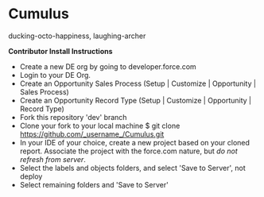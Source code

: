 Cumulus
=======

ducking-octo-happiness, laughing-archer


**Contributor Install Instructions**

* Create a new DE org by going to developer.force.com
* Login to your DE Org. 
* Create an Opportunity Sales Process (Setup | Customize | Opportunity | Sales Process)
* Create an Opportunity Record Type (Setup | Customize | Opportunity | Record Type)
* Fork this repository 'dev' branch
* Clone your fork to your local machine
    $ git clone https://github.com/_username_/Cumulus.git
* In your IDE of your choice, create a new project based on your cloned report. Associate the project with the force.com nature, but *do not refresh from server*.
* Select the labels and objects folders, and select 'Save to Server', not deploy
* Select remaining folders and 'Save to Server'